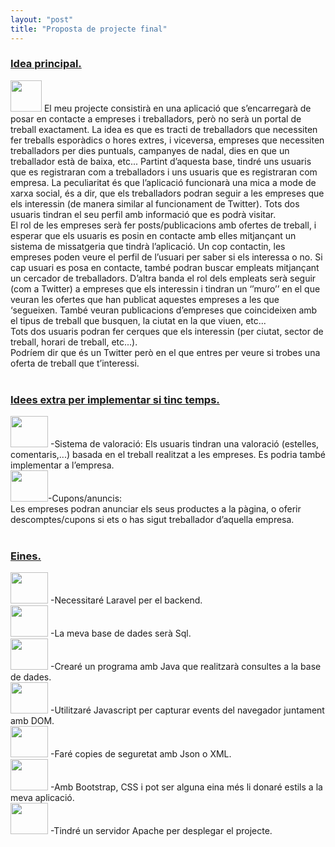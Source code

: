 ```yaml
---
layout: "post"
title: "Proposta de projecte final"
---
```



<h3><u>Idea principal.</u><br>
</h3><img src="https://st2.depositphotos.com/1742172/10211/v/950/depositphotos_102110994-stock-illustration-speech-bubble-cartoon-idea-light.jpg" width="50" height="50">
El meu projecte consistirà en una aplicació que s’encarregarà de posar en contacte a empreses i
treballadors, però no serà un portal de treball exactament. La idea es que es tracti de treballadors
que necessiten fer treballs esporàdics o hores extres, i viceversa, empreses que necessiten
treballadors per dies puntuals, campanyes de nadal, dies en que un treballador està de baixa, etc...
Partint d’aquesta base, tindré uns usuaris que es registraran com a treballadors i uns usuaris que es
registraran com empresa. La peculiaritat és que l’aplicació funcionarà una mica a mode de xarxa
social, és a dir, que els treballadors podran seguir a les empreses que els interessin (de manera
similar al funcionament de Twitter). Tots dos usuaris tindran el seu perfil amb informació que es
podrà visitar.<br>
El rol de les empreses serà fer posts/publicacions amb ofertes de treball, i esperar que els usuaris es
posin en contacte amb elles mitjançant un sistema de missatgeria que tindrà l’aplicació. Un cop
contactin, les empreses poden veure el perfil de l’usuari per saber si els interessa o no. Si cap usuari
es posa en contacte, també podran buscar empleats mitjançant un cercador de treballadors.
D’altra banda el rol dels empleats serà seguir (com a Twitter) a empreses que els interessin i tindran
un ‘’muro’’ en el que veuran les ofertes que han publicat aquestes empreses a les que ‘segueixen.
També veuran publicacions d’empreses que coincideixen amb el tipus de treball que busquen, la
ciutat en la que viuen, etc...<br>
Tots dos usuaris podran fer cerques que els interessin (per ciutat, sector de treball, horari de treball,
etc...).<br>
Podríem dir que és un Twitter però en el que entres per veure si trobes una oferta de treball que
t’interessi.<br><br>
<h3><u>Idees extra per implementar si tinc temps.</u><br><div style="text-align:center">

</div></h3><img src="https://insidesmallbusiness.com.au/wp-content/uploads/2018/10/bigstock-131312864.jpg" width="60" height="50">
-Sistema de valoració:
Els usuaris tindran una valoració (estelles, comentaris,...) basada en el treball realitzat a les
empreses. Es podria també implementar a l’empresa.<br>
<img src="https://insidesmallbusiness.com.au/wp-content/uploads/2018/10/bigstock-131312864.jpg" width="60" height="50">-Cupons/anuncis:<br>
Les empreses podran anunciar els seus productes a la pàgina, o oferir descomptes/cupons si
ets o has sigut treballador d’aquella empresa.<br><br>
<h3><u>Eines.</u><br></h3>
<img src="https://carlos-herrera.com/wp-content/uploads/2015/06/1423519219laravel-l-slant-1024x701.png" width="60" height="50">
-Necessitaré Laravel per el backend.<br>
<img src="https://i7.pngguru.com/preview/552/345/257/sql-database-computer-icons-download-sql-icon.jpg" width="60" height="50">
-La meva base de dades serà Sql.<br>
<img src="https://www.manualweb.net/img/logos/java.png" width="60" height="50">
-Crearé un programa amb Java que realitzarà consultes a la base de dades.<br>
<img src="https://upload.wikimedia.org/wikipedia/commons/thumb/9/99/Unofficial_JavaScript_logo_2.svg/1200px-Unofficial_JavaScript_logo_2.svg.png" width="60" height="50">
-Utilitzaré Javascript per capturar events del navegador juntament amb DOM.<br>
<img src="https://cdn.shortpixel.ai/client/q_glossy,ret_img,w_252/https://purodelphi.com/wp-content/uploads/2015/10/JSON.png" width="60" height="50">
-Faré copies de seguretat amb Json o XML.<br>
<img src="https://lineadecodigo.com/wp-content/uploads/2014/04/bootstrap.png" width="60" height="50">
-Amb Bootstrap, CSS i pot ser alguna eina més li donaré estils a la meva aplicació.<br>
<img src="https://www.utilizalinux.com/wp-content/uploads/2013/02/apache-logo-350x350.png" width="60" height="50">
-Tindré un servidor Apache per desplegar el projecte.